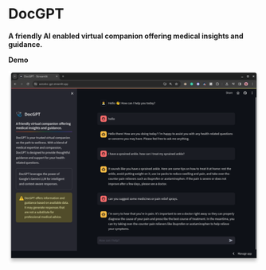 # DocGPT

**A friendly AI enabled virtual companion offering medical insights and guidance.**

**Demo**

![Demo](media/demo.png)